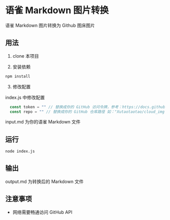 # 语雀 Markdown 图片转换

语雀 Markdown 图片转换为 Github 图床图片

## 用法

1. clone 本项目


2. 安装依赖
```bash
npm install
```
3. 修改配置

index.js 中修改配置

```js
  const token = "" // 替换成你的 GitHub 访问令牌，参考：https://docs.github.com/en/authentication/keeping-your-account-and-data-secure/managing-your-personal-access-tokens
  const repo = "" // 替换成你的 GitHub 仓库路径 如："Xutaotaotao/cloud_img"
```

input.md 为你的语雀 Markdown 文件


## 运行

```bash
node index.js
```

## 输出
output.md 为转换后的 Markdown 文件

## 注意事项
- 网络需要畅通访问 GitHub API